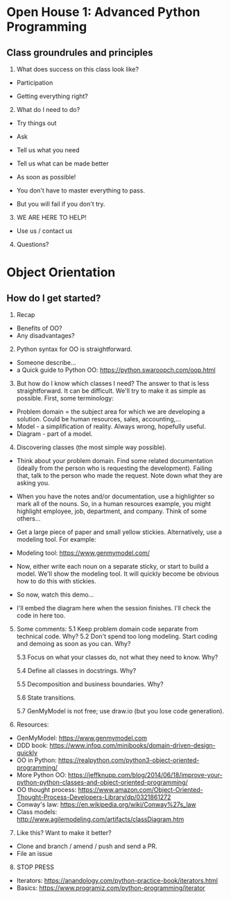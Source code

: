 Open House 1: Advanced Python Programming
=========================================

Class groundrules and principles
--------------------------------
1. What does success on this class look like?

 * Participation

 * Getting everything right?

2. What do I need to do?

* Try things out

* Ask

* Tell us what you need

* Tell us what can be made better

* As soon as possible!

* You don't have to master everything to pass.

* But you will fail if you don't try.

3. WE ARE HERE TO HELP!

* Use us / contact us

4. Questions?


Object Orientation
==================

How do I get started?
---------------------

1. Recap

* Benefits of OO?
* Any disadvantages?

2. Python syntax for OO is straightforward.

  * Someone describe...
  * a Quick guide to Python OO: https://python.swaroopch.com/oop.html

3. But how do I know which classes I need?
The answer to that is less straightforward. It can be difficult. We'll try to make it as simple as possible.
First, some terminology:
* Problem domain = the subject area for which we are developing a solution. Could be human resources, sales, accounting,...
* Model - a simplification of reality. Always wrong, hopefully useful.
* Diagram - part of a model.
4. Discovering classes (the most simple way possible).
* Think about your problem domain. Find some related documentation (ideally from the person who is requesting the development). Failing that, talk to the person who made the request. Note down what they are asking you.

* When you have the notes and/or documentation, use a highlighter so mark all of the nouns. So, in a human resources example, you might highlight employee, job, department, and company. Think of some others...

* Get a large piece of paper and small yellow stickies. Alternatively, use a modeling tool. For example:

* Modeling tool: https://www.genmymodel.com/
* Now, either write each noun on a separate sticky, or start to build a model. We'll show the modeling tool. It will quickly become be obvious how to do this with stickies.

* So now, watch this demo...

* I'll embed the diagram here when the session finishes. I'll check the code in here too.

5. Some comments:
    5.1 Keep problem domain code separate from technical code. Why?
    5.2 Don't spend too long modeling. Start coding and demoing as soon as you can. Why?

    5.3 Focus on what your classes do, not what they need to know. Why?

    5.4 Define all classes in docstrings. Why?

    5.5 Decomposition and business boundaries. Why?

    5.6 State transitions.

    5.7 GenMyModel is not free; use draw.io (but you lose code generation).

6. Resources:
* GenMyModel: https://www.genmymodel.com
* DDD book: https://www.infoq.com/minibooks/domain-driven-design-quickly
* OO in Python: https://realpython.com/python3-object-oriented-programming/
* More Python OO: https://jeffknupp.com/blog/2014/06/18/improve-your-python-python-classes-and-object-oriented-programming/
* OO thought process: https://www.amazon.com/Object-Oriented-Thought-Process-Developers-Library/dp/0321861272
* Conway's law: https://en.wikipedia.org/wiki/Conway%27s_law
* Class models: http://www.agilemodeling.com/artifacts/classDiagram.htm



7. Like this? Want to make it better?
* Clone and branch / amend / push and send a PR.
* File an issue

8. STOP PRESS
* Iterators: https://anandology.com/python-practice-book/iterators.html
* Basics: https://www.programiz.com/python-programming/iterator
